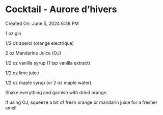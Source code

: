 # Cocktail - Aurore d’hivers

Created On: June 5, 2024 6:38 PM

1 oz gin

1/2 oz aperol (orange electrique)

2 oz Mandarine Juice (OJ)

1/2 oz vanilla syrup (1 tsp vanilla extract)

1/2 oz lime juice

1/2 oz maple syrup (or 2 oz maple water)

Shake everything and garnish with dried orange. 

If using OJ, squeeze a bit of fresh orange or mandarin juice for a fresher smell